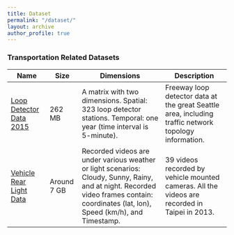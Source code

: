 ```yaml
---
title: Dataset
permalink: "/dataset/"
layout: archive
author_profile: true
---
```


### Transportation Related Datasets

| Name                    | Size        | Dimensions                                                                                                                                                                            | Description                                                                                            |
|-------------------------|-------------|---------------------------------------------------------------------------------------------------------------------------------------------------------------------------------------|--------------------------------------------------------------------------------------------------------|
| [Loop Detector Data 2015](https://github.com/zhiyongc/Seattle-Loop-Data) | 262 MB      | A matrix with two dimensions. Spatial: 323 loop detector stations. Temporal: one year (time interval is 5-minute).                                                                    | Freeway loop detector data at the great Seattle area, including traffic network topology information.  |
| [Vehicle Rear Light Data](https://github.com/zhiyongc/Vehicle-Rear-Light-Data) | Around 7 GB | Recorded videos are under various weather or light scenarios: Cloudy, Sunny, Rainy, and at night. Recorded video frames contain: coordinates (lat, lon), Speed (km/h), and Timestamp. | 39 videos recorded by vehicle mounted cameras. All the videos are recorded in Taipei in 2013.          |
